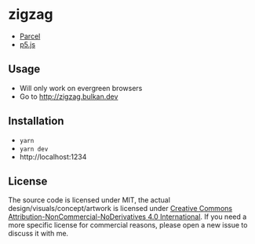 # zigzag

* [Parcel](https://parceljs.org/javascript.html)
* [p5.js](https://p5js.org/)

## Usage

* Will only work on evergreen browsers
* Go to http://zigzag.bulkan.dev

## Installation

* `yarn`
* `yarn dev`
* http://localhost:1234


## License

The source code is licensed under MIT, the actual design/visuals/concept/artwork is licensed under [Creative Commons Attribution-NonCommercial-NoDerivatives 4.0 International](https://creativecommons.org/licenses/by-nc-nd/4.0/). If you need a more specific license for commercial reasons, please open a new issue to discuss it with me.